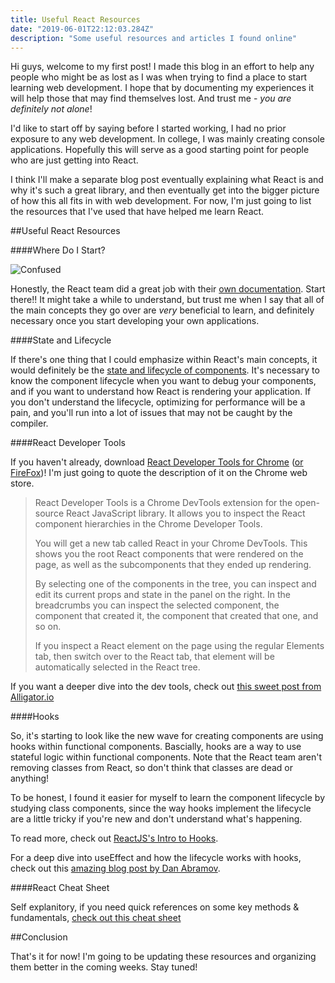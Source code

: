 ```yaml
---
title: Useful React Resources
date: "2019-06-01T22:12:03.284Z"
description: "Some useful resources and articles I found online"
---
```


Hi guys, welcome to my first post! I made this blog in an effort to help any people who might be as lost as I was when trying to find a place to start learning web development. I hope that by documenting my experiences it will help those that may find themselves lost. And trust me - *you are definitely not alone*! 

I'd like to start off by saying before I started working, I had no prior exposure to any web development. In college, I was mainly creating console applications. Hopefully this will serve as a good starting point for people who are just getting into React. 

I think I'll make a separate blog post eventually explaining what React is and why it's such a great library, and then eventually get into the bigger picture of how this all fits in with web development. For now, I'm just going to list the resources that I've used that have helped me learn React.

##Useful React Resources

####Where Do I Start?

![Confused](/confused.gif)

Honestly, the React team did a great job with their [own documentation](https://reactjs.org/docs/). Start there!! It might take a while to understand, but trust me when I say that all of the main concepts they go over are *very* beneficial to learn, and definitely necessary once you start developing your own applications.

####State and Lifecycle

If there's one thing that I could emphasize within React's main concepts, it would definitely be the [state and lifecycle of components](https://reactjs.org/docs/state-and-lifecycle.html). It's necessary to know the component lifecycle when you want to debug your components, and if you want to understand how React is rendering your application. If you don't understand the lifecycle, optimizing for performance will be a pain, and you'll run into a lot of issues that may not be caught by the compiler.

####React Developer Tools

If you haven't already, download [React Developer Tools for Chrome](https://chrome.google.com/webstore/detail/react-developer-tools/fmkadmapgofadopljbjfkapdkoienihi?hl=en) ([or FireFox](https://addons.mozilla.org/en-US/firefox/addon/react-devtools/))! I'm just going to quote the description of it on the Chrome web store.

> React Developer Tools is a Chrome DevTools extension for the open-source React JavaScript library. It allows you to inspect the React component hierarchies in the Chrome Developer Tools.
>
> You will get a new tab called React in your Chrome DevTools. This shows you the root React components that were rendered on the page, as well as the subcomponents that they ended up rendering.
>
> By selecting one of the components in the tree, you can inspect and edit its current props and state in the panel on the right. In the breadcrumbs you can inspect the selected component, the component that created it, the component that created that one, and so on.
>
> If you inspect a React element on the page using the regular Elements tab, then switch over to the React tab, that element will be automatically selected in the React tree.

If you want a deeper dive into the dev tools, check out [this sweet post from Alligator.io](https://alligator.io/react/react-devtools-intro/)

####Hooks

So, it's starting to look like the new wave for creating components are using hooks within functional components. Bascially, hooks are a way to use stateful logic within functional components. Note that the React team aren't removing classes from React, so don't think that classes are dead or anything!

To be honest, I found it easier for myself to learn the component lifecycle by studying class components, since the way hooks implement the lifecycle are a little tricky if you're new and don't understand what's happening.

To read more, check out [ReactJS's Intro to Hooks](https://reactjs.org/docs/hooks-intro.html).

For a deep dive into useEffect and how the lifecycle works with hooks, check out this [amazing blog post by Dan Abramov](https://overreacted.io/a-complete-guide-to-useeffect/).

####React Cheat Sheet

Self explanitory, if you need quick references on some key methods & fundamentals, [check out this cheat sheet](https://reactcheatsheet.com/)

##Conclusion

That's it for now! I'm going to be updating these resources and organizing them better in the coming weeks. Stay tuned!